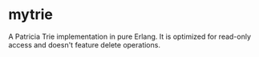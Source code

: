 # mytrie

A Patricia Trie implementation in pure Erlang.  It is optimized for
read-only access and doesn't feature delete operations.

